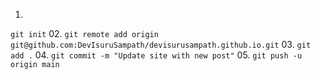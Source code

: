 01.
```git init```
02.
```git remote add origin git@github.com:DevIsuruSampath/devisurusampath.github.io.git```
03.
```git add .```
04.
```git commit -m "Update site with new post"```
05.
```git push -u origin main```
